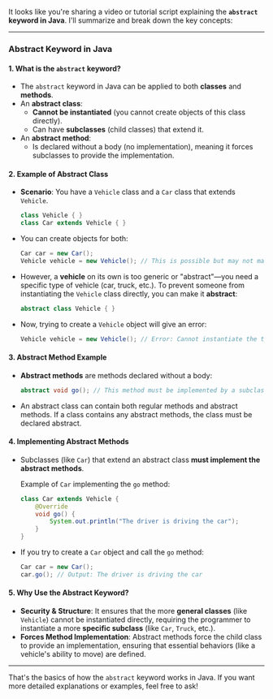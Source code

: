 It looks like you're sharing a video or tutorial script explaining the **`abstract` keyword in Java**. I'll summarize and break down the key concepts:

---

### **Abstract Keyword in Java**

#### **1. What is the `abstract` keyword?**
- The `abstract` keyword in Java can be applied to both **classes** and **methods**.
- An **abstract class**:
  - **Cannot be instantiated** (you cannot create objects of this class directly).
  - Can have **subclasses** (child classes) that extend it.
- An **abstract method**:
  - Is declared without a body (no implementation), meaning it forces subclasses to provide the implementation.

#### **2. Example of Abstract Class**
- **Scenario**: You have a `Vehicle` class and a `Car` class that extends `Vehicle`.
  ```java
  class Vehicle { }
  class Car extends Vehicle { }
  ```

- You can create objects for both:
  ```java
  Car car = new Car();
  Vehicle vehicle = new Vehicle(); // This is possible but may not make sense
  ```

- However, a **vehicle** on its own is too generic or "abstract"—you need a specific type of vehicle (car, truck, etc.). To prevent someone from instantiating the `Vehicle` class directly, you can make it **abstract**:
  ```java
  abstract class Vehicle { }
  ```

- Now, trying to create a `Vehicle` object will give an error:
  ```java
  Vehicle vehicle = new Vehicle(); // Error: Cannot instantiate the type Vehicle
  ```

#### **3. Abstract Method Example**
- **Abstract methods** are methods declared without a body:
  ```java
  abstract void go(); // This method must be implemented by a subclass
  ```

- An abstract class can contain both regular methods and abstract methods. If a class contains any abstract methods, the class must be declared abstract.

#### **4. Implementing Abstract Methods**
- Subclasses (like `Car`) that extend an abstract class **must implement the abstract methods**.
  
  Example of `Car` implementing the `go` method:
  ```java
  class Car extends Vehicle {
      @Override
      void go() {
          System.out.println("The driver is driving the car");
      }
  }
  ```

- If you try to create a `Car` object and call the `go` method:
  ```java
  Car car = new Car();
  car.go(); // Output: The driver is driving the car
  ```

#### **5. Why Use the Abstract Keyword?**
- **Security & Structure**: It ensures that the more **general classes** (like `Vehicle`) cannot be instantiated directly, requiring the programmer to instantiate a more **specific subclass** (like `Car`, `Truck`, etc.).
- **Forces Method Implementation**: Abstract methods force the child class to provide an implementation, ensuring that essential behaviors (like a vehicle's ability to move) are defined.

---

That's the basics of how the `abstract` keyword works in Java. If you want more detailed explanations or examples, feel free to ask!